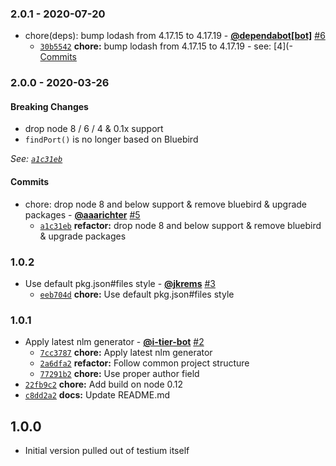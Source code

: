 ### 2.0.1 - 2020-07-20

* chore(deps): bump lodash from 4.17.15 to 4.17.19 - **[@dependabot[bot]](https://github.com/apps/dependabot)** [#6](https://github.com/testiumjs/find-open-port/pull/6)
  - [`30b5542`](https://github.com/testiumjs/find-open-port/commit/30b5542dfdcc6914d64eec437ff04bc7a9ea0951) **chore:** bump lodash from 4.17.15 to 4.17.19 - see: [4](- [Commits](https://github.com/lodash/lodash/compare/4)


### 2.0.0 - 2020-03-26

#### Breaking Changes

- drop node 8 / 6 / 4 & 0.1x support
- `findPort()` is no longer based on Bluebird

*See: [`a1c31eb`](https://github.com/testiumjs/find-open-port/commit/a1c31eb474f28ba84c6ab2858bebc1d8935864a8)*

#### Commits

* chore: drop node 8 and below support & remove bluebird & upgrade packages - **[@aaarichter](https://github.com/aaarichter)** [#5](https://github.com/testiumjs/find-open-port/pull/5)
  - [`a1c31eb`](https://github.com/testiumjs/find-open-port/commit/a1c31eb474f28ba84c6ab2858bebc1d8935864a8) **refactor:** drop node 8 and below support & remove bluebird & upgrade packages


### 1.0.2

* Use default pkg.json#files style - **[@jkrems](https://github.com/jkrems)** [#3](https://github.com/testiumjs/find-open-port/pull/3)
  - [`eeb704d`](https://github.com/testiumjs/find-open-port/commit/eeb704dcb785d88b7c74d2987e73f9eee0f4bbf9) **chore:** Use default pkg.json#files style


### 1.0.1

* Apply latest nlm generator - **[@i-tier-bot](https://github.com/i-tier-bot)** [#2](https://github.com/testiumjs/find-open-port/pull/2)
  - [`7cc3787`](https://github.com/testiumjs/find-open-port/commit/7cc3787230cc4b1e299ca59ff49e1a73fa8c467c) **chore:** Apply latest nlm generator
  - [`2a6dfa2`](https://github.com/testiumjs/find-open-port/commit/2a6dfa2a9b895e703ad988a30a1003b8c6859f88) **refactor:** Follow common project structure
  - [`77291b2`](https://github.com/testiumjs/find-open-port/commit/77291b2be591ce87d68612aa090eedf96ef9d740) **chore:** Use proper author field
* [`22fb9c2`](https://github.com/testiumjs/find-open-port/commit/22fb9c2ce1a85f75470733590679063a756f4774) **chore:** Add build on node 0.12
* [`c8dd2a2`](https://github.com/testiumjs/find-open-port/commit/c8dd2a25739d65708f29928db12d995004ac6726) **docs:** Update README.md


1.0.0
-----
* Initial version pulled out of testium itself
